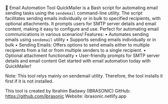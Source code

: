 📧 Email Automation Tool
QuickMailer is a Bash script for automating email sending tasks using the `sendemail` command-line utility. The script facilitates sending emails individually or in bulk to specified recipients, with optional attachments. It prompts users for SMTP server details and email content, making it easy to configure and use. Perfect for automating email communications in various scenarios!
Features:
• Automates sending emails using `sendemail` utility
• Supports sending emails individually or in bulk
• Sending Emails: Offers options to send emails either to multiple recipients from a list or from multiple senders to a single recipient.
• Optional attachment functionality
• User-friendly prompts for SMTP server details and email content
Get started with email automation today with QuickMailer!

Note: This tool relys mainly on sendemail utility. Therefore, the tool installs it first if it is not installed.

This tool is created by Ibrahim Badawy (IBRASONIC)
GitHub: https://github.com/ibrasonic
Website: ibrasonic.netlify.app